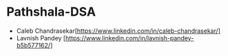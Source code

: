 # Pathshala-DSA

- Caleb Chandrasekar[https://www.linkedin.com/in/caleb-chandrasekar/]
- Lavnish Pandey [https://www.linkedin.com/in/lavnish-pandey-b5b577162/]